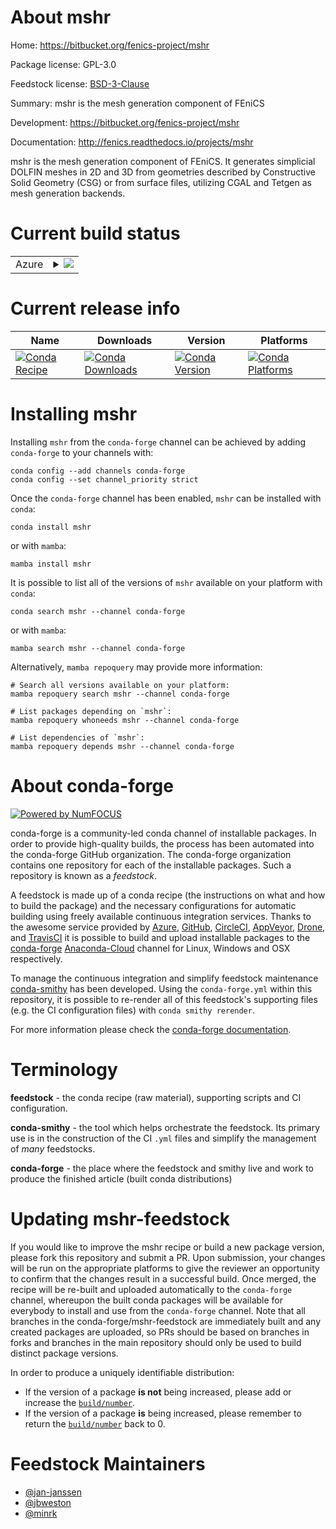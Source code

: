 About mshr
==========

Home: https://bitbucket.org/fenics-project/mshr

Package license: GPL-3.0

Feedstock license: [BSD-3-Clause](https://github.com/conda-forge/mshr-feedstock/blob/main/LICENSE.txt)

Summary: mshr is the mesh generation component of FEniCS

Development: https://bitbucket.org/fenics-project/mshr

Documentation: http://fenics.readthedocs.io/projects/mshr

mshr is the mesh generation component of FEniCS. It generates simplicial DOLFIN
meshes in 2D and 3D from geometries described by Constructive Solid Geometry (CSG) or from
surface files, utilizing CGAL and Tetgen as mesh generation backends.


Current build status
====================


<table>
    
  <tr>
    <td>Azure</td>
    <td>
      <details>
        <summary>
          <a href="https://dev.azure.com/conda-forge/feedstock-builds/_build/latest?definitionId=4017&branchName=main">
            <img src="https://dev.azure.com/conda-forge/feedstock-builds/_apis/build/status/mshr-feedstock?branchName=main">
          </a>
        </summary>
        <table>
          <thead><tr><th>Variant</th><th>Status</th></tr></thead>
          <tbody><tr>
              <td>linux_64_python3.10.____cpython</td>
              <td>
                <a href="https://dev.azure.com/conda-forge/feedstock-builds/_build/latest?definitionId=4017&branchName=main">
                  <img src="https://dev.azure.com/conda-forge/feedstock-builds/_apis/build/status/mshr-feedstock?branchName=main&jobName=linux&configuration=linux_64_python3.10.____cpython" alt="variant">
                </a>
              </td>
            </tr><tr>
              <td>linux_64_python3.7.____cpython</td>
              <td>
                <a href="https://dev.azure.com/conda-forge/feedstock-builds/_build/latest?definitionId=4017&branchName=main">
                  <img src="https://dev.azure.com/conda-forge/feedstock-builds/_apis/build/status/mshr-feedstock?branchName=main&jobName=linux&configuration=linux_64_python3.7.____cpython" alt="variant">
                </a>
              </td>
            </tr><tr>
              <td>linux_64_python3.8.____cpython</td>
              <td>
                <a href="https://dev.azure.com/conda-forge/feedstock-builds/_build/latest?definitionId=4017&branchName=main">
                  <img src="https://dev.azure.com/conda-forge/feedstock-builds/_apis/build/status/mshr-feedstock?branchName=main&jobName=linux&configuration=linux_64_python3.8.____cpython" alt="variant">
                </a>
              </td>
            </tr><tr>
              <td>linux_64_python3.9.____cpython</td>
              <td>
                <a href="https://dev.azure.com/conda-forge/feedstock-builds/_build/latest?definitionId=4017&branchName=main">
                  <img src="https://dev.azure.com/conda-forge/feedstock-builds/_apis/build/status/mshr-feedstock?branchName=main&jobName=linux&configuration=linux_64_python3.9.____cpython" alt="variant">
                </a>
              </td>
            </tr><tr>
              <td>osx_64_python3.10.____cpython</td>
              <td>
                <a href="https://dev.azure.com/conda-forge/feedstock-builds/_build/latest?definitionId=4017&branchName=main">
                  <img src="https://dev.azure.com/conda-forge/feedstock-builds/_apis/build/status/mshr-feedstock?branchName=main&jobName=osx&configuration=osx_64_python3.10.____cpython" alt="variant">
                </a>
              </td>
            </tr><tr>
              <td>osx_64_python3.7.____cpython</td>
              <td>
                <a href="https://dev.azure.com/conda-forge/feedstock-builds/_build/latest?definitionId=4017&branchName=main">
                  <img src="https://dev.azure.com/conda-forge/feedstock-builds/_apis/build/status/mshr-feedstock?branchName=main&jobName=osx&configuration=osx_64_python3.7.____cpython" alt="variant">
                </a>
              </td>
            </tr><tr>
              <td>osx_64_python3.8.____cpython</td>
              <td>
                <a href="https://dev.azure.com/conda-forge/feedstock-builds/_build/latest?definitionId=4017&branchName=main">
                  <img src="https://dev.azure.com/conda-forge/feedstock-builds/_apis/build/status/mshr-feedstock?branchName=main&jobName=osx&configuration=osx_64_python3.8.____cpython" alt="variant">
                </a>
              </td>
            </tr><tr>
              <td>osx_64_python3.9.____cpython</td>
              <td>
                <a href="https://dev.azure.com/conda-forge/feedstock-builds/_build/latest?definitionId=4017&branchName=main">
                  <img src="https://dev.azure.com/conda-forge/feedstock-builds/_apis/build/status/mshr-feedstock?branchName=main&jobName=osx&configuration=osx_64_python3.9.____cpython" alt="variant">
                </a>
              </td>
            </tr>
          </tbody>
        </table>
      </details>
    </td>
  </tr>
</table>

Current release info
====================

| Name | Downloads | Version | Platforms |
| --- | --- | --- | --- |
| [![Conda Recipe](https://img.shields.io/badge/recipe-mshr-green.svg)](https://anaconda.org/conda-forge/mshr) | [![Conda Downloads](https://img.shields.io/conda/dn/conda-forge/mshr.svg)](https://anaconda.org/conda-forge/mshr) | [![Conda Version](https://img.shields.io/conda/vn/conda-forge/mshr.svg)](https://anaconda.org/conda-forge/mshr) | [![Conda Platforms](https://img.shields.io/conda/pn/conda-forge/mshr.svg)](https://anaconda.org/conda-forge/mshr) |

Installing mshr
===============

Installing `mshr` from the `conda-forge` channel can be achieved by adding `conda-forge` to your channels with:

```
conda config --add channels conda-forge
conda config --set channel_priority strict
```

Once the `conda-forge` channel has been enabled, `mshr` can be installed with `conda`:

```
conda install mshr
```

or with `mamba`:

```
mamba install mshr
```

It is possible to list all of the versions of `mshr` available on your platform with `conda`:

```
conda search mshr --channel conda-forge
```

or with `mamba`:

```
mamba search mshr --channel conda-forge
```

Alternatively, `mamba repoquery` may provide more information:

```
# Search all versions available on your platform:
mamba repoquery search mshr --channel conda-forge

# List packages depending on `mshr`:
mamba repoquery whoneeds mshr --channel conda-forge

# List dependencies of `mshr`:
mamba repoquery depends mshr --channel conda-forge
```


About conda-forge
=================

[![Powered by
NumFOCUS](https://img.shields.io/badge/powered%20by-NumFOCUS-orange.svg?style=flat&colorA=E1523D&colorB=007D8A)](https://numfocus.org)

conda-forge is a community-led conda channel of installable packages.
In order to provide high-quality builds, the process has been automated into the
conda-forge GitHub organization. The conda-forge organization contains one repository
for each of the installable packages. Such a repository is known as a *feedstock*.

A feedstock is made up of a conda recipe (the instructions on what and how to build
the package) and the necessary configurations for automatic building using freely
available continuous integration services. Thanks to the awesome service provided by
[Azure](https://azure.microsoft.com/en-us/services/devops/), [GitHub](https://github.com/),
[CircleCI](https://circleci.com/), [AppVeyor](https://www.appveyor.com/),
[Drone](https://cloud.drone.io/welcome), and [TravisCI](https://travis-ci.com/)
it is possible to build and upload installable packages to the
[conda-forge](https://anaconda.org/conda-forge) [Anaconda-Cloud](https://anaconda.org/)
channel for Linux, Windows and OSX respectively.

To manage the continuous integration and simplify feedstock maintenance
[conda-smithy](https://github.com/conda-forge/conda-smithy) has been developed.
Using the ``conda-forge.yml`` within this repository, it is possible to re-render all of
this feedstock's supporting files (e.g. the CI configuration files) with ``conda smithy rerender``.

For more information please check the [conda-forge documentation](https://conda-forge.org/docs/).

Terminology
===========

**feedstock** - the conda recipe (raw material), supporting scripts and CI configuration.

**conda-smithy** - the tool which helps orchestrate the feedstock.
                   Its primary use is in the construction of the CI ``.yml`` files
                   and simplify the management of *many* feedstocks.

**conda-forge** - the place where the feedstock and smithy live and work to
                  produce the finished article (built conda distributions)


Updating mshr-feedstock
=======================

If you would like to improve the mshr recipe or build a new
package version, please fork this repository and submit a PR. Upon submission,
your changes will be run on the appropriate platforms to give the reviewer an
opportunity to confirm that the changes result in a successful build. Once
merged, the recipe will be re-built and uploaded automatically to the
`conda-forge` channel, whereupon the built conda packages will be available for
everybody to install and use from the `conda-forge` channel.
Note that all branches in the conda-forge/mshr-feedstock are
immediately built and any created packages are uploaded, so PRs should be based
on branches in forks and branches in the main repository should only be used to
build distinct package versions.

In order to produce a uniquely identifiable distribution:
 * If the version of a package **is not** being increased, please add or increase
   the [``build/number``](https://docs.conda.io/projects/conda-build/en/latest/resources/define-metadata.html#build-number-and-string).
 * If the version of a package **is** being increased, please remember to return
   the [``build/number``](https://docs.conda.io/projects/conda-build/en/latest/resources/define-metadata.html#build-number-and-string)
   back to 0.

Feedstock Maintainers
=====================

* [@jan-janssen](https://github.com/jan-janssen/)
* [@jbweston](https://github.com/jbweston/)
* [@minrk](https://github.com/minrk/)

